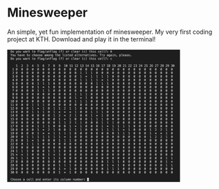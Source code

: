 # Minesweeper
An simple, yet fun implementation of minesweeper. My very first coding project at KTH. Download and play it in the terminal!

<img
  src="/Minesweeper.png"
  alt="Minesweeper"
  style="width:400px; padding-top:2px;">
